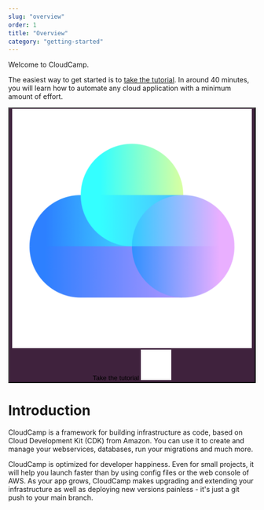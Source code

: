```yaml
---
slug: "overview"
order: 1
title: "Overview"
category: "getting-started"
---
```


Welcome to CloudCamp.

The easiest way to get started is to [take the tutorial](/docs/tutorial). In
around 40 minutes, you will learn how to automate any cloud application with a
minimum amount of effort.

<button
  class="text-white rounded-md  font-medium flex items-center px-4"
  style="background-color: #3F223D;"
  onclick="location.href='/docs/tutorial'">
<span class="w-16 mr-4">![CloudCamp logo](./img/icon.png)</span>
Take the tutorial
<span class="ml-4" style="width:29px;">![CloudCamp logo](./img/arrow.png)</span>
</button>

# Introduction

CloudCamp is a framework for building infrastructure as code, based on Cloud
Development Kit (CDK) from Amazon. You can use it to create and manage your
webservices, databases, run your migrations and much more.

CloudCamp is optimized for developer happiness. Even for small projects, it will
help you launch faster than by using config files or the web console of AWS. As
your app grows, CloudCamp makes upgrading and extending your infrastructure as
well as deploying new versions painless - it's just a git push to your main
branch.
